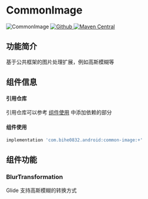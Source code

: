 # CommonImage

![CommonImage](https://img.shields.io/badge/AndroidAppFactory-CommonImage-brightgreen)
[ ![Github](https://img.shields.io/badge/Github-CommonImage-brightgreen?style=social) ](https://github.com/bihe0832/AndroidAppFactory/tree/master/CommonImage)
[ ![Maven Central](https://img.shields.io/maven-central/v/com.bihe0832.android/common-list) ](https://search.maven.org/artifact/com.bihe0832.android/common-list)

## 功能简介

基于公共框架的图片处理扩展，例如高斯模糊等

## 组件信息

#### 引用仓库

引用仓库可以参考 [组件使用](./../start.md) 中添加依赖的部分

#### 组件使用

```groovy
implementation 'com.bihe0832.android:common-image:+'
```

## 组件功能

### BlurTransformation

Glide 支持高斯模糊的转换方式